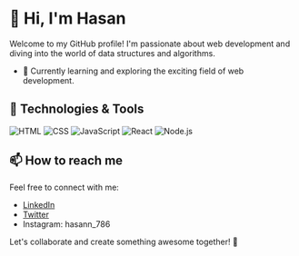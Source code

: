 # 👋 Hi, I'm Hasan

Welcome to my GitHub profile! I'm passionate about web development and diving into the world of data structures and algorithms.

- 🌱 Currently learning and exploring the exciting field of web development.

## 🔧 Technologies & Tools

![HTML](https://img.shields.io/badge/-HTML-E34F26?style=flat&logo=html5&logoColor=white)
![CSS](https://img.shields.io/badge/-CSS-1572B6?style=flat&logo=css3&logoColor=white)
![JavaScript](https://img.shields.io/badge/-JavaScript-F7DF1E?style=flat&logo=javascript&logoColor=black)
![React](https://img.shields.io/badge/-React-61DAFB?style=flat&logo=react&logoColor=black)
![Node.js](https://img.shields.io/badge/-Node.js-339933?style=flat&logo=node.js&logoColor=white)

## 📫 How to reach me

Feel free to connect with me:

- [LinkedIn](https://www.linkedin.com/in/khanhasan2004/)
- [Twitter](https://twitter.com/hasann_khann)
- Instagram: hasann_786

Let's collaborate and create something awesome together! 🚀
